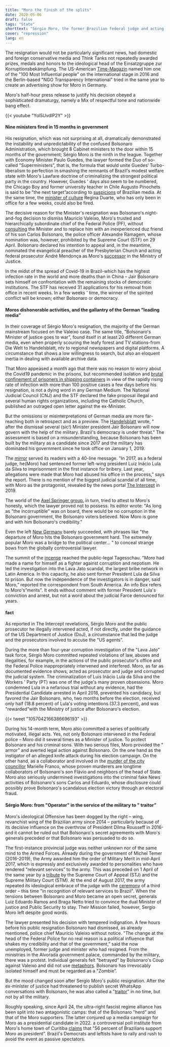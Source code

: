 ```yaml
---
title: "Moro the finish of the splits"
date: 2020-05-06
draft: false
tags: "State"
shorttext: "Sérgio Moro, the former Brazilian federal judge and acting minister of justice for the Jair-Bolsonaro regime since January 1, 2019, took his hat last April 24."
cover: "repression"
lang: en
---
```


The resignation would not be particularly significant news, had domestic and foreign conservative media and Think Tanks not repeatedly awarded prizes, medals and honors to the ideological head of the Einsatzgruppe zur Korruptionsbekämpfung. The US-American [Time-Magazin](https://time.com/collection-post/4302096/sergio-moro-2016-time-100/ "Sergio Moro") named him one of the "100 Most Influential people” on the international stage in 2016 and the Berlin-based "NGO Transparency International" tried in the same year to create an advertising show for Moro in Germany.

Moro's half-hour press release to justify his decision obeyed a sophisticated dramaturgy, namely a Mix of respectful tone and nationwide bang effect.

{{< youtube "Yol5UvdlP2Y" >}}

#### Nine ministers fired in 15 months in government

His resignation, which was not surprising at all, dramatically demonstrated the instability and unpredictability of the confused Bolsonaro Administration, which brought 8 Cabinet ministers to the door within 15 months of the government; Sérgio Moro is the ninth in the league. Together with Economy Minister Paulo Guedes, the lawyer formed the Duo of so-called "Superministers”, that is, the formula that would unite Guedes‘ Turbo-liberalism to perfection in smashing the remnants of Brazil's modest welfare state with Moro's Lawfare doctrine of criminalizing the strongest political party in the country. However, Guedes ' days also seem to be numbered, the Chicago Boy and former university teacher in Chile Augusto Pinochets is said to be "the next target”according to [suspicions](https://spacemoney.com.br/apos-demissao-de-moro-paulo-guedes-e-novo-alvo/ "Após demissão de Moro, Paulo Guedes é novo alvo") of Brazilian media. At the same time, the [minister of culture](https://revistaforum.com.br/politica/bolsonaro-quer-forcar-demissao-de-regina-duarte/ "Bolsonaro quer forçar demissão de Regina Duarte") Regina Duarte, who has only been in office for a few weeks, could also be fired.

The decisive reason for the Minister's resignation was Bolsonaro's night-and-fog decision to dismiss Mauricio Valeixo, Moro's trusted and hierarchically subordinate chief of the Federal Police (PF), without [consulting](https://noticias.uol.com.br/colunas/reinaldo-azevedo/2020/04/29/stf-alexandre-de-moraes-suspende-nomeacao-de-ramagem-na-policia-federal.htm "Alexandre de Moraes suspende nomeação de Ramagem na Polícia Federal...") the Minister and to replace him with an inexperienced duz friend of his son Carlos Bolsonaro, the police officer Alexandre Ramagem, whose nomination was, however, prohibited by the Supreme Court (STF) on 29 April. Bolsonaro declared his intention to appeal and, in the meantime, nominated the evangelical preacher of the Presbyterian Church and acting federal prosecutor André Mendonça as Moro's [successor](https://g1.globo.com/politica/noticia/2020/04/24/bolsonaro-exonera-diretor-geral-da-pf.ghtml "Bolsonaro exonera Valeixo do comando da PF, e Moro é surpreendido") in the Ministry of Justice.

In the midst of the spread of Covid-19 in Brazil-which has the highest infection rate in the world and more deaths than in China – Jair Bolsonaro sets himself on confrontation with the remaining stocks of democratic institutions. The STF has received 31 applications for his removal from office in recent weeks. In a few weeks ' time, the winner of the spirited conflict will be known; either Bolsonaro or democracy.

#### Moros dishonorable activities, and the gallantry of the German "leading media”

In their coverage of Sérgio Moro's resignation, the majority of the German mainstream focused on the Valeixo case. The same title, "Bolsonaro's Minister of justice goes to war", found itself in at least 20 different German media, even when properly scouring the leafy forest and TV stations-from Die Welt to Handelsblatt, ntv to regional newspapers and digital platforms. A circumstance that shows a low willingness to search, but also an eloquent inertia in dealing with available archive data.

That Moro appeased a month ago that there was no reason to worry about the Covid19 pandemic in the prisons, but recommended isolation and [brutal confinement of prisoners in shipping containers](https://noticias.uol.com.br/politica/ultimas-noticias/2020/04/23/conteiner-para-presos-doentes-vira-risco-de-nova-derrota-para-moro.htm "Contêiner para presos doentes vira risco de nova derrota para Moro") in view of the rapidly rising rate of infection with more than 100 positive cases a few days before his resignation, is not a dying word in any German Medium. The National Judicial Council (CNJ) and the STF declared the fake proposal illegal and several human rights organizations, including the Catholic Church, published an outraged open letter against the ex-Minister.

But the omissions or misinterpretations of German media are more far-reaching both in retrospect and as a preview. The [Handelsblatt](https://www.handelsblatt.com/meinung/kommentare/kommentar-bolsonaros-vorgehen-beweist-der-lack-der-regierung-ist-endgueltig-ab/25775280.html?ticket=ST-905888-kBMJL2Yk13cdHW4HVaHg-ap2 "Bolsonaros Vorgehen beweist: Der Lack der Regierung ist endgültig ab") wrote, " after the dismissal several (sic!) Minister president Jair Bolsonaro will now govern with the help of the military. Brazil's democracy is under threat." The assessment is based on a misunderstanding, because Bolsonaro has been built by the military as a candidate since 2017 and the military has dominated his government since he took office on January 1, 2019.

The [mirror](https://www.spiegel.de/politik/ausland/brasilien-nach-streit-mit-jair-bolsonaro-justizminister-sergio-moro-legt-amt-nieder-a-d4677677-3ced-49ce-8b1d-b5de37f928ff "Brasiliens Justizminister Moro legt Amt nieder") served its readers with a 40-line message. "In 2017, as a federal judge, he(Moro) had sentenced former left-wing president Luiz Inácio Lula da Silva to imprisonment in the first instance for bribery. Last year, allegations were made that Moro had abused his office in the process,” says the report. There is no mention of the biggest judicial scandal of all time, with Moro as the protagonist, revealed by the news portal [The Intercept](https://theintercept.com/2019/06/09/chat-moro-deltan-telegram-lava-jato/ "Chats revelam colaboração proibida de Moro com Deltan") in 2019.

The world of the [Axel Springer group](https://www.welt.de/politik/ausland/article207509987/Brasilien-Das-Ende-des-Mythos-Jair-Bolsonaro.html " Während Bolsonaro zum Volk spricht, bebt seine Stimme"), in turn, tried to attest to Moro's honesty, which the lawyer proved not to possess. Its editor wrote: "As long as "the incorruptible” was on board, there would be no corruption in the Bolsonaro government, the Bolsonaro voters believed. Now Moro is gone and with him Bolsonaro's credibility.”

Even the left [New Germany](https://www.neues-deutschland.de/artikel/1135955.sergio-moro-ruecktritt-mit-grossem-knall.html "Rücktritt mit großem Knall") barely succeeded, with phrases like "the departure of Moro hits the Bolsonaro government hard. The extremely popular Moro was a bridge to the political center... " to conceal strange bows from the globally controversial lawyer.

The summit of the [incense](https://www.tagesschau.de/ausland/brasilien-moro-ruecktritt-101.html "Bolsonaros Justizminister geht im Streit") reached the public-legal Tagesschau. "Moro had made a name for himself as a fighter against corruption and nepotism. He led the investigation into the Lava Jato scandal, the largest bribe network in Latin America. In this capacity, he also sent former President Lula da Silva to prison. But now the independence of the investigators is in danger, said Moro,” reported the correspondent from South America. An info Box refers to Moro's”merits". It ends without comment with former President Lula's conviction and arrest, but not a word about the judicial Farce denounced for years.

#### fact

As reported in The Intercept revelations, Sérgio Moro and the public prosecutor he illegally intervened acted, if not directly, under the guidance of the US Department of Justice (DoJ), a circumstance that led the judge and the prosecutors involved to accuse the "US agents”.

During the more than four-year corruption investigation of the "Lava Jato” task force, Sérgio Moro committed repeated violations of law, abuses and illegalities, for example, in the actions of the public prosecutor's office and the Federal Police inappropriately intervened and interfered. Moro, as far as documented evidence shows, acted as prosecutor and judge and corrupted the judicial system. The criminalization of Luis Inácio Lula da Silva and the Workers ' Party (PT) was one of the judge's many proven obsessions. Moro condemned Lula in a nefarious trial without any evidence, had the Presidential Candidate arrested in April 2018, prevented his candidacy, but favored the Jair Bolsonaro, who, two months before the election, received only half (18.8 percent) of Lula's voting intentions (37.3 percent), and was "rewarded”with the Ministry of justice after Bolsonaro's election.

{{< tweet "1057042166386696193" >}}

During his 14-month term, Moro also committed a series of politically motivated, illegal acts. Yes, not only Bolsonaro intervened in the Federal police – Moro did it several times as a Minister of justice. To protect Bolsonaro and his criminal sons. With two serious files, Moro provided the " armor” and averted legal action against Bolsonaro. On the one hand as the instigator of an alleged knife attack during his election campaign. On the other hand, as a collaborator and involved in the [murder of the city councillor](https://www.viomundo.com.br/politica/freixo-comanda-resistencia-a-interferencia-de-moro-para-blindar-familia-bolsonaro.html "Freixo comanda resistência à interferência de Moro para blindar família Bolsonaro") Marielle Franco, whose proven murderers are longtime collaborators of Bolsonaro's son Flávio and neighbors of the head of State. Moro also seriously undermined investigations into the criminal fake News activities of Bolsonaro's sons Carlos and Eduardo, whose disclosure could possibly prove Bolsonaro's scandalous election victory through an electoral fraud.

#### Sérgio Moro: from "Operator" in the service of the military to " traitor”

Moro's ideological Offensive has been dogged by the right – wing, revanchist wing of the Brazilian army since 2014 – particularly because of its decisive influence on the overthrow of President Dilma Rousseff in 2016-and it cannot be ruled out that Bolsonaro's secret agreements with Moro's generals preceded or that Bolsonaro was persuaded to do so.

The first-instance provincial judge was neither unknown nor of the same mind to the Armed Forces. Already during the government of Michel Temer (2016-2019), the Army awarded him the order of Military Merit in mid-April 2017, which is expressly and exclusively awarded to personalities who have rendered "relevant services” to the army. This was preceded on 1 April of the same year by a [tribute](http://g1.globo.com/politica/operacao-lava-jato/noticia/2016/08/juiz-sergio-moro-recebe-medalha-de-condecoracao-do-exercito.html "Juiz Sérgio Moro recebe medalha de condecoração do Exército") by the Supreme Court of Appeal (STJ) and the Supreme Military Court (STM). At the end of August 2017, the army repeated its ideological embrace of the judge with the [ceremony](https://www.brasil247.com/poder/general-ramos-e-braga-netto-tentam-convencer-moro-a-ficar-no-governo "Generais Ramos e Braga Netto tentam convencer Moro a ficar no governo") of a third order – this time "in recognition of relevant services to Brazil". When the tensions between Bolsonaro and Moro became an open secret, generals Luiz Eduardo Ramos and Braga Netto tried to convince the dual Minister of justice and Public Security to stay. Their Mission failed, however, Sergio Moro left despite good words.

The lawyer presented his decision with tempered indignation. A few hours before his public resignation Bolsonaro had dismissed, as already mentioned, police chief Mauricio Valeixo without notice. "The change at the head of the Federal Police for no real reason is a political influence that shakes my credibility and that of the government,” said the now unemployed, former judge and minister who had resigned. From the ministries in the Alvorada government palace, commanded by the military, there was a protest. Individual generals felt "betrayed” by Bolsonaro's Coup against Valeixo and did not use [metaphors](https://www.correiobraziliense.com.br/app/noticia/politica/2020/04/24/interna_politica,847930/militares-se-sentem-traidos-e-cogitam-retirar-apoio-a-bolsonaro.shtml "Militares se sentem traídos e cogitam retirar apoio a Bolsonaro"). Bolsonaro has irrevocably isolated himself and must be regarded as a "Zombie”.

But the mood changed soon after Sergio Moro's public resignation. After the ex-minister of justice had threatened to publish secret WhatsApp conversations with Bolsonaro, he was also called a "[traitor](https://wscom.com.br/ala-militar-do-governo-considera-moro-traidor-diz-colunista/ "Ala militar do governo considera Moro traidor, diz colunista")” in no time, but not by all the military.

Roughly speaking, since April 24, the ultra-right fascist regime alliance has been split into two antagonistic camps: that of the Bolsonaro "herd” and that of the Moro supporters. The latter conjured up a media campaign for Moro as a presidential candidate in 2022. a controversial poll institute from Moro's home town of Curitiba [claims](https://www.poder360.com.br/pesquisas/maioria-acha-que-moro-deve-ser-candidato-a-presidente-em-2022-diz-pesquisa/ "Maioria acha que Moro deve ser candidato a presidente em 2022, diz pesquisa") that "56 percent of Brazilians support Moro as president”. Brazil's Democrats and leftists have to rally and rush to avoid the event as passive spectators.
